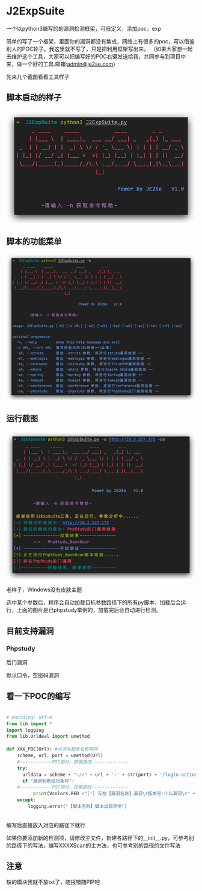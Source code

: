 # J2ExpSuite
一个以python3编写的的漏洞检测框架，可自定义，添加poc，exp

简单的写了一个框架，里面你的漏洞都没有集成，网络上有很多的poc，可以借鉴别人的POC轮子。我这里就不写了，只是把利用框架写出来。
（如果大家想一起去维护这个工具，大家可以把编写好的POC右键发送给我，共同参与到项目中来，做一个好的工具.邮箱:admin@je2se.com）

先来几个截图看看工具样子

## 脚本启动的样子
![image-20191128110919811](./doc/Xnip2020-06-11_12-43-27.jpg)

## 脚本的功能菜单
![image-20191128110919812](./doc/Xnip2020-06-11_12-43-54.jpg)

## 运行截图
![image-20191128110919814](./doc/Xnip2020-06-11_13-20-35.jpg)

老样子，Windows没有皮肤主题

选中某个参数后，程序会自动加载目标参数路径下的所有py脚本，加载后会运行，上面的图片是已phpstudy举例的，加载完后会自动进行检测。

## 目前支持漏洞
### Phpstudy
后门漏洞

默认口令，空密码漏洞



## 看一下POC的编写

```python

# encoding: utf-8
from lib import *
import logging
from lib.Urldeal import umethod

def XXX_POC(Url): #必须与脚本名称相同
    scheme, url, port = umethod(Url)
    #------------POC部分，按需更改--------------
    try:
      urldata = scheme + "://" + url + ':' + str(port) + '/login.action'
      if "漏洞判断成功条件":
    #------------POC部分，按需更改--------------
          print(Vcolors.RED +"[!] 存在【漏洞名称】漏洞\r版本号:什么漏洞\r" + Vcolors.ENDC)
    except:
        logging.error("【脚本名称】脚本出现异常")
        
```

编写后直接放入对应的路径下就行

如果你要添加新的检测项，请修改主文件，新建各路径下的__init__.py，可参考别的路径下的写法，编写XXXXScan的主方法，也可参考别的路径的文件写法


## 注意
缺的模块我就不放txt了，随报错随PIP吧


